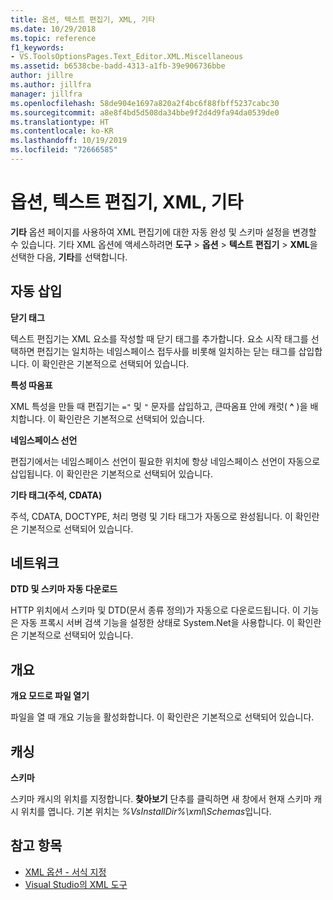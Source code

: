 ```yaml
---
title: 옵션, 텍스트 편집기, XML, 기타
ms.date: 10/29/2018
ms.topic: reference
f1_keywords:
- VS.ToolsOptionsPages.Text_Editor.XML.Miscellaneous
ms.assetid: b6538cbe-badd-4313-a1fb-39e906736bbe
author: jillre
ms.author: jillfra
manager: jillfra
ms.openlocfilehash: 58de904e1697a820a2f4bc6f88fbff5237cabc30
ms.sourcegitcommit: a8e8f4bd5d508da34bbe9f2d4d9fa94da0539de0
ms.translationtype: HT
ms.contentlocale: ko-KR
ms.lasthandoff: 10/19/2019
ms.locfileid: "72666585"
---
```

# <a name="options-text-editor-xml-miscellaneous"></a>옵션, 텍스트 편집기, XML, 기타

**기타** 옵션 페이지를 사용하여 XML 편집기에 대한 자동 완성 및 스키마 설정을 변경할 수 있습니다. 기타 XML 옵션에 액세스하려면 **도구** > **옵션** > **텍스트 편집기** > **XML**을 선택한 다음, **기타**를 선택합니다.

## <a name="auto-insert"></a>자동 삽입

**닫기 태그**

텍스트 편집기는 XML 요소를 작성할 때 닫기 태그를 추가합니다. 요소 시작 태그를 선택하면 편집기는 일치하는 네임스페이스 접두사를 비롯해 일치하는 닫는 태그를 삽입합니다. 이 확인란은 기본적으로 선택되어 있습니다.

**특성 따옴표**

XML 특성을 만들 때 편집기는 `="` 및 `"` 문자를 삽입하고, 큰따옴표 안에 캐럿( **^** )을 배치합니다. 이 확인란은 기본적으로 선택되어 있습니다.

**네임스페이스 선언**

편집기에서는 네임스페이스 선언이 필요한 위치에 항상 네임스페이스 선언이 자동으로 삽입됩니다. 이 확인란은 기본적으로 선택되어 있습니다.

**기타 태그(주석, CDATA)**

주석, CDATA, DOCTYPE, 처리 명령 및 기타 태그가 자동으로 완성됩니다. 이 확인란은 기본적으로 선택되어 있습니다.

## <a name="network"></a>네트워크

**DTD 및 스키마 자동 다운로드**

HTTP 위치에서 스키마 및 DTD(문서 종류 정의)가 자동으로 다운로드됩니다. 이 기능은 자동 프록시 서버 검색 기능을 설정한 상태로 System.Net을 사용합니다. 이 확인란은 기본적으로 선택되어 있습니다.

## <a name="outlining"></a>개요

**개요 모드로 파일 열기**

파일을 열 때 개요 기능을 활성화합니다. 이 확인란은 기본적으로 선택되어 있습니다.

## <a name="caching"></a>캐싱

**스키마**

스키마 캐시의 위치를 지정합니다. **찾아보기** 단추를 클릭하면 새 창에서 현재 스키마 캐시 위치를 엽니다. 기본 위치는 *%VsInstallDir%\xml\Schemas*입니다.

## <a name="see-also"></a>참고 항목

- [XML 옵션 - 서식 지정](options-text-editor-xml-formatting.md)
- [Visual Studio의 XML 도구](../../xml-tools/xml-tools-in-visual-studio.md)